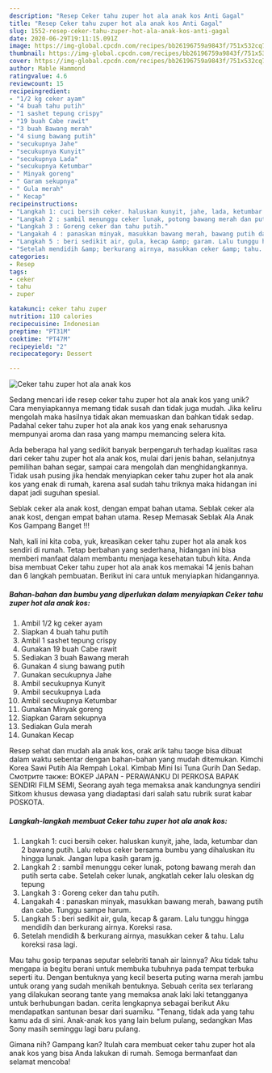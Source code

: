 ```yaml
---
description: "Resep Ceker tahu zuper hot ala anak kos Anti Gagal"
title: "Resep Ceker tahu zuper hot ala anak kos Anti Gagal"
slug: 1552-resep-ceker-tahu-zuper-hot-ala-anak-kos-anti-gagal
date: 2020-06-29T19:11:15.091Z
image: https://img-global.cpcdn.com/recipes/bb26196759a9843f/751x532cq70/ceker-tahu-zuper-hot-ala-anak-kos-foto-resep-utama.jpg
thumbnail: https://img-global.cpcdn.com/recipes/bb26196759a9843f/751x532cq70/ceker-tahu-zuper-hot-ala-anak-kos-foto-resep-utama.jpg
cover: https://img-global.cpcdn.com/recipes/bb26196759a9843f/751x532cq70/ceker-tahu-zuper-hot-ala-anak-kos-foto-resep-utama.jpg
author: Mable Hammond
ratingvalue: 4.6
reviewcount: 15
recipeingredient:
- "1/2 kg ceker ayam"
- "4 buah tahu putih"
- "1 sashet tepung crispy"
- "19 buah Cabe rawit"
- "3 buah Bawang merah"
- "4 siung bawang putih"
- "secukupnya Jahe"
- "secukupnya Kunyit"
- "secukupnya Lada"
- "secukupnya Ketumbar"
- " Minyak goreng"
- " Garam sekupnya"
- " Gula merah"
- " Kecap"
recipeinstructions:
- "Langkah 1: cuci bersih ceker. haluskan kunyit, jahe, lada, ketumbar dan 2 bawang putih. Lalu rebus ceker bersama bumbu yang dihaluskan itu hingga lunak. Jangan lupa kasih garam jg."
- "Langkah 2 : sambil menunggu ceker lunak, potong bawang merah dan putih serta cabe. Setelah ceker lunak, angkatlah ceker lalu oleskan dg tepung"
- "Langkah 3 : Goreng ceker dan tahu putih."
- "Langakah 4 : panaskan minyak, masukkan bawang merah, bawang putih dan cabe. Tunggu sampe harum."
- "Langkah 5 : beri sedikit air, gula, kecap &amp; garam. Lalu tunggu hingga mendidih dan berkurang airnya. Koreksi rasa."
- "Setelah mendidih &amp; berkurang airnya, masukkan ceker &amp; tahu. Lalu koreksi rasa lagi."
categories:
- Resep
tags:
- ceker
- tahu
- zuper

katakunci: ceker tahu zuper 
nutrition: 110 calories
recipecuisine: Indonesian
preptime: "PT31M"
cooktime: "PT47M"
recipeyield: "2"
recipecategory: Dessert

---
```



![Ceker tahu zuper hot ala anak kos](https://img-global.cpcdn.com/recipes/bb26196759a9843f/751x532cq70/ceker-tahu-zuper-hot-ala-anak-kos-foto-resep-utama.jpg)

Sedang mencari ide resep ceker tahu zuper hot ala anak kos yang unik? Cara menyiapkannya memang tidak susah dan tidak juga mudah. Jika keliru mengolah maka hasilnya tidak akan memuaskan dan bahkan tidak sedap. Padahal ceker tahu zuper hot ala anak kos yang enak seharusnya mempunyai aroma dan rasa yang mampu memancing selera kita.

Ada beberapa hal yang sedikit banyak berpengaruh terhadap kualitas rasa dari ceker tahu zuper hot ala anak kos, mulai dari jenis bahan, selanjutnya pemilihan bahan segar, sampai cara mengolah dan menghidangkannya. Tidak usah pusing jika hendak menyiapkan ceker tahu zuper hot ala anak kos yang enak di rumah, karena asal sudah tahu triknya maka hidangan ini dapat jadi suguhan spesial.

Seblak ceker ala anak kost, dengan empat bahan utama. Seblak ceker ala anak kost, dengan empat bahan utama. Resep Memasak Seblak Ala Anak Kos Gampang Banget !!!


Nah, kali ini kita coba, yuk, kreasikan ceker tahu zuper hot ala anak kos sendiri di rumah. Tetap berbahan yang sederhana, hidangan ini bisa memberi manfaat dalam membantu menjaga kesehatan tubuh kita. Anda bisa membuat Ceker tahu zuper hot ala anak kos memakai 14 jenis bahan dan 6 langkah pembuatan. Berikut ini cara untuk menyiapkan hidangannya.

<!--inarticleads1-->

##### Bahan-bahan dan bumbu yang diperlukan dalam menyiapkan Ceker tahu zuper hot ala anak kos:

1. Ambil 1/2 kg ceker ayam
1. Siapkan 4 buah tahu putih
1. Ambil 1 sashet tepung crispy
1. Gunakan 19 buah Cabe rawit
1. Sediakan 3 buah Bawang merah
1. Gunakan 4 siung bawang putih
1. Gunakan secukupnya Jahe
1. Ambil secukupnya Kunyit
1. Ambil secukupnya Lada
1. Ambil secukupnya Ketumbar
1. Gunakan  Minyak goreng
1. Siapkan  Garam sekupnya
1. Sediakan  Gula merah
1. Gunakan  Kecap


Resep sehat dan mudah ala anak kos, orak arik tahu taoge bisa dibuat dalam waktu sebentar dengan bahan-bahan yang mudah ditemukan. Kimchi Korea Sawi Putih Ala Rempah Lokal. Kimbab Mini Isi Tuna Gurih Dan Sedap. Смотрите также: BOKEP JAPAN - PERAWANKU DI PERKOSA BAPAK SENDIRI FILM SEMI, Seorang ayah tega memaksa anak kandungnya sendiri Sitkom khusus dewasa yang diadaptasi dari salah satu rubrik surat kabar POSKOTA. 

<!--inarticleads2-->

##### Langkah-langkah membuat Ceker tahu zuper hot ala anak kos:

1. Langkah 1: cuci bersih ceker. haluskan kunyit, jahe, lada, ketumbar dan 2 bawang putih. Lalu rebus ceker bersama bumbu yang dihaluskan itu hingga lunak. Jangan lupa kasih garam jg.
1. Langkah 2 : sambil menunggu ceker lunak, potong bawang merah dan putih serta cabe. Setelah ceker lunak, angkatlah ceker lalu oleskan dg tepung
1. Langkah 3 : Goreng ceker dan tahu putih.
1. Langakah 4 : panaskan minyak, masukkan bawang merah, bawang putih dan cabe. Tunggu sampe harum.
1. Langkah 5 : beri sedikit air, gula, kecap &amp; garam. Lalu tunggu hingga mendidih dan berkurang airnya. Koreksi rasa.
1. Setelah mendidih &amp; berkurang airnya, masukkan ceker &amp; tahu. Lalu koreksi rasa lagi.


Mau tahu gosip terpanas seputar selebriti tanah air lainnya? Aku tidak tahu mengapa ia begitu berani untuk membuka tubuhnya pada tempat terbuka seperti itu. Dengan bentuknya yang kecil beserta puting warna merah jambu untuk orang yang sudah menikah bentuknya. Sebuah cerita sex terlarang yang dilakukan seorang tante yang memaksa anak laki laki tetangganya untuk berhubungan badan. cerita lengkapnya sebagai berikut Aku mendapatkan santunan besar dari suamiku. &#34;Tenang, tidak ada yang tahu kamu ada di sini. Anak-anak kos yang lain belum pulang, sedangkan Mas Sony masih seminggu lagi baru pulang. 

Gimana nih? Gampang kan? Itulah cara membuat ceker tahu zuper hot ala anak kos yang bisa Anda lakukan di rumah. Semoga bermanfaat dan selamat mencoba!
